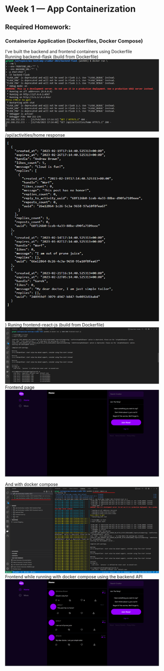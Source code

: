# Week 1 — App Containerization

## Required Homework:
### Containerize Application (Dockerfiles, Docker Compose)
I've built the backend and frontend containers using Dockerfile  
Running backend-flask (build from Dockerfile)
![backend dockerfile](assests/week01/reqhw-dockerize-backend-dockerfile.png)
/api/activities/home response
![backend response](assests/week01/reqhw-dockerize-backend-dockerfile%2002.png))
Runing frontend-react-js (build from Dockerfile)
![frontend dockerfile](assests/week01/reqhw-dockerize-frontend-dockerfile%2001.png)
Frontend page
![frontend page](assests/week01/reqhw-dockerize-frontend-dockerfile%2002.png)

And with docker compose
![docker compose](assets/week01/../../assests/week01/reqhw-dockerize-dockercompose%2001.png)
Frontend while running with docker compose using the backend API
![docker compose frontend and backend](assests/week01/reqhw-dockerize-dockercompose%2002.png)

